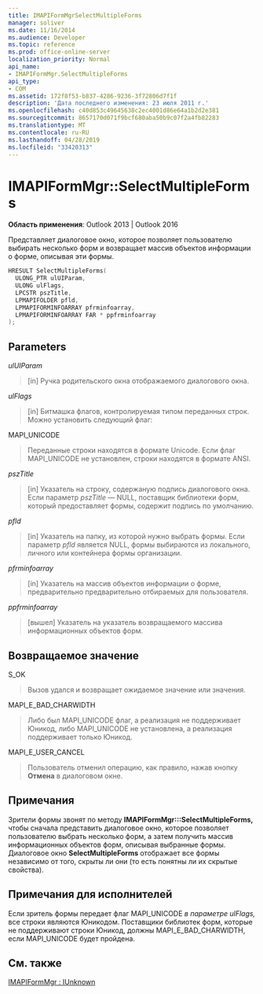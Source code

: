 ```yaml
---
title: IMAPIFormMgrSelectMultipleForms
manager: soliver
ms.date: 11/16/2014
ms.audience: Developer
ms.topic: reference
ms.prod: office-online-server
localization_priority: Normal
api_name:
- IMAPIFormMgr.SelectMultipleForms
api_type:
- COM
ms.assetid: 172f8f53-b837-4286-9236-3f72806d7f1f
description: 'Дата последнего изменения: 23 июля 2011 г.'
ms.openlocfilehash: c40d853c49645638c2ec4001d86e64a1b2d2e381
ms.sourcegitcommit: 8657170d071f9bcf680aba50b9c07f2a4fb82283
ms.translationtype: MT
ms.contentlocale: ru-RU
ms.lasthandoff: 04/28/2019
ms.locfileid: "33420313"
---
```

# <a name="imapiformmgrselectmultipleforms"></a>IMAPIFormMgr::SelectMultipleForms

  
  
**Область применения**: Outlook 2013 | Outlook 2016 
  
Представляет диалоговое окно, которое позволяет пользователю выбирать несколько форм и возвращает массив объектов информации о форме, описывая эти формы.
  
```cpp
HRESULT SelectMultipleForms(
  ULONG_PTR ulUIParam,
  ULONG ulFlags,
  LPCSTR pszTitle,
  LPMAPIFOLDER pfld,
  LPMAPIFORMINFOARRAY pfrminfoarray,
  LPMAPIFORMINFOARRAY FAR * ppfrminfoarray
);
```

## <a name="parameters"></a>Parameters

 _ulUIParam_
  
> [in] Ручка родительского окна отображаемого диалогового окна. 
    
 _ulFlags_
  
> [in] Битмашка флагов, контролируемая типом переданных строк. Можно установить следующий флаг:
    
MAPI_UNICODE 
  
> Переданные строки находятся в формате Unicode. Если флаг MAPI_UNICODE не установлен, строки находятся в формате ANSI.
    
 _pszTitle_
  
> [in] Указатель на строку, содержаную подпись диалогового окна. Если параметр  _pszTitle_ — NULL, поставщик библиотеки форм, который предоставляет формы, содержит подпись по умолчанию. 
    
 _pfld_
  
> [in] Указатель на папку, из которой нужно выбрать формы. Если параметр  _pfld_ является NULL, формы выбираются из локального, личного или контейнера формы организации. 
    
 _pfrminfoarray_
  
> [in] Указатель на массив объектов информации о форме, предварительно предварительно отбираемых для пользователя.
    
 _ppfrminfoarray_
  
> [вышел] Указатель на указатель возвращаемого массива информационных объектов форм.
    
## <a name="return-value"></a>Возвращаемое значение

S_OK 
  
> Вызов удался и возвращает ожидаемое значение или значения.
    
MAPI_E_BAD_CHARWIDTH 
  
> Либо был MAPI_UNICODE флаг, а реализация не поддерживает Юникод, либо MAPI_UNICODE не установлена, а реализация поддерживает только Юникод.
    
MAPI_E_USER_CANCEL 
  
> Пользователь отменил операцию, как правило, нажав кнопку **Отмена** в диалоговом окне. 
    
## <a name="remarks"></a>Примечания

Зрители формы звонят по методу **IMAPIFormMgr:::SelectMultipleForms,** чтобы сначала представить диалоговое окно, которое позволяет пользователю выбрать несколько форм, а затем получить массив информационных объектов форм, описывая выбранные формы. Диалоговое окно **SelectMultipleForms** отображает все формы независимо от того, скрыты ли они (то есть понятны ли их скрытые свойства). 
  
## <a name="notes-to-implementers"></a>Примечания для исполнителей

Если зритель формы передает флаг MAPI_UNICODE  _в параметре ulFlags,_ все строки являются Юникодом. Поставщики библиотек форм, которые не поддерживают строки Юникод, должны MAPI_E_BAD_CHARWIDTH, если MAPI_UNICODE будет пройдена. 
  
## <a name="see-also"></a>См. также



[IMAPIFormMgr : IUnknown](imapiformmgriunknown.md)


